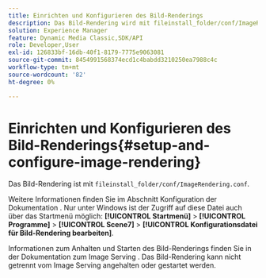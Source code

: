 ```yaml
---
title: Einrichten und Konfigurieren des Bild-Renderings
description: Das Bild-Rendering wird mit fileinstall_folder/conf/ImageRendering.conf konfiguriert.
solution: Experience Manager
feature: Dynamic Media Classic,SDK/API
role: Developer,User
exl-id: 126833bf-16db-40f1-8179-7775e9063081
source-git-commit: 8454991568374ecd1c4babdd3210250ea7988c4c
workflow-type: tm+mt
source-wordcount: '82'
ht-degree: 0%

---
```


# Einrichten und Konfigurieren des Bild-Renderings{#setup-and-configure-image-rendering}

Das Bild-Rendering ist mit `fileinstall_folder/conf/ImageRendering.conf`.

Weitere Informationen finden Sie im Abschnitt Konfiguration der Dokumentation . Nur unter Windows ist der Zugriff auf diese Datei auch über das Startmenü möglich: **[!UICONTROL Startmenü]** > **[!UICONTROL Programme]** > **[!UICONTROL Scene7]** > **[!UICONTROL Konfigurationsdatei für Bild-Rendering bearbeiten]**.

Informationen zum Anhalten und Starten des Bild-Renderings finden Sie in der Dokumentation zum Image Serving . Das Bild-Rendering kann nicht getrennt vom Image Serving angehalten oder gestartet werden.
